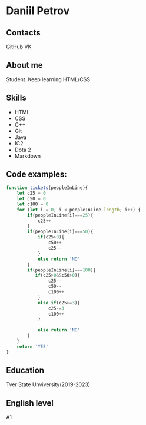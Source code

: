 # Daniil Petrov
## Contacts
[GitHub](https://github.com/dapetrov)
[VK](https://vk.com/no_future8)
## About me
Student. Keep learning HTML/CSS
## Skills
* HTML
* CSS
* C++
* Git
* Java
* IC2
* Dota 2
* Markdown
## Code examples:
```javascript
function tickets(peopleInLine){
    let c25 = 0
    let c50 = 0
    let c100 = 0
    for (let i = 0; i < peopleInLine.length; i++) {
        if(peopleInLine[i]===25){
            c25++
        }
        if(peopleInLine[i]===50){
            if(c25>0){
                c50++
                c25--
            }
            else return 'NO'     
        }
        if(peopleInLine[i]===100){
           if(c25>0&&c50>0){
                c25--
                c50--
                c100++
            }
            else if(c25>=3){
                c25-=3
                c100++
            }
            
            else return 'NO'
        }
    }
    return 'YES'
}
```
## Education
Tver State Unviversity(2019-2023)
## English level
A1